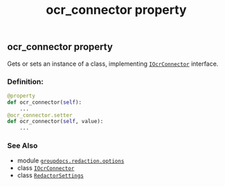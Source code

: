 ﻿---
title: ocr_connector property
second_title: GroupDocs.Redaction for Python via .NET API References
description: 
type: docs
weight: 40
url: /python-net/groupdocs.redaction.options/redactorsettings/ocr_connector/
is_root: false
---

## ocr_connector property


Gets or sets an instance of a class, implementing [`IOcrConnector`](/redaction/python-net/groupdocs.redaction.integration.ocr/iocrconnector) interface.
### Definition:
```python
@property
def ocr_connector(self):
    ...
@ocr_connector.setter
def ocr_connector(self, value):
    ...
```

### See Also
* module [`groupdocs.redaction.options`](../../)
* class [`IOcrConnector`](/redaction/python-net/groupdocs.redaction.integration.ocr/iocrconnector)
* class [`RedactorSettings`](/redaction/python-net/groupdocs.redaction.options/redactorsettings)
